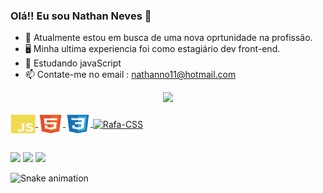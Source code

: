 ### Olá!! Eu sou Nathan Neves 👋

- 🔭 Atualmente estou em busca de uma nova oprtunidade na profissão.
- 🖥  Minha ultima experiencia foi como estagiário dev front-end.
- 🌱 Estudando javaScript
- 📫 Contate-me no email : nathanno11@hotmail.com


<div align="center">
  <a href="https://github.com/Nathanno11">
  <img height="180em" src="https://github-readme-stats.vercel.app/api?username=Nathanno11&show_icons=true&theme=dracula&include_all_commits=true&count_private=true"/>
</div>

<div style="display: inline_block"><br>
  <img align="center" alt="Rafa-Js" height="30" width="40" src="https://raw.githubusercontent.com/devicons/devicon/master/icons/javascript/javascript-plain.svg">
  <img align="center" alt="Rafa-HTML" height="30" width="40" src="https://raw.githubusercontent.com/devicons/devicon/master/icons/html5/html5-original.svg">
  <img align="center" alt="Rafa-CSS" height="30" width="40" src="https://raw.githubusercontent.com/devicons/devicon/master/icons/css3/css3-original.svg">
  <img align="center" alt="Rafa-CSS" height="30" width="40" src="https://cdn.jsdelivr.net/gh/devicons/devicon/icons/vuejs/vuejs-original-wordmark.svg" />   
</div>
  
 ##
  
<div> 
  <a href="https://www.instagram.com/nathannevess/" target="_blank"><img src="https://img.shields.io/badge/-Instagram-%23E4405F?style=for-the-badge&logo=instagram&logoColor=white" target="_blank"></a>
 	<a href = "nathanno11@hotmail.com"><img src="https://img.shields.io/badge/-Gmail-%23333?style=for-the-badge&logo=gmail&logoColor=white" target="_blank"></a>
  <a href="https://www.linkedin.com/in/nathan-neves-553a711a2/" target="_blank"><img src="https://img.shields.io/badge/-LinkedIn-%230077B5?style=for-the-badge&logo=linkedin&logoColor=white" target="_blank"></a> 
  
![Snake animation](https://github.com/Nathanno11/Nathanno11/blob/output/github-contribution-grid-snake.svg)
  
</div>
